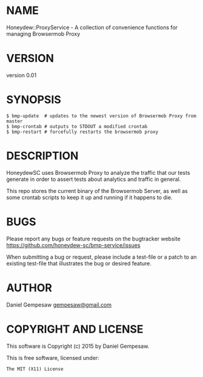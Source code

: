 # NAME

Honeydew::ProxyService - A collection of convenience functions for managing Browsermob Proxy

# VERSION

version 0.01

# SYNOPSIS

    $ bmp-update  # updates to the newest version of Browsermob Proxy from master
    $ bmp-crontab # outputs to STDOUT a modified crontab
    $ bmp-restart # forcefully restarts the browsermob proxy

# DESCRIPTION

HoneydewSC uses Browsermob Proxy to analyze the traffic that our tests
generate in order to assert tests about analytics and traffic in
general.

This repo stores the current binary of the Browsermob Server, as well
as some crontab scripts to keep it up and running if it happens to
die.

# BUGS

Please report any bugs or feature requests on the bugtracker website
https://github.com/honeydew-sc/bmp-service/issues

When submitting a bug or request, please include a test-file or a
patch to an existing test-file that illustrates the bug or desired
feature.

# AUTHOR

Daniel Gempesaw <gempesaw@gmail.com>

# COPYRIGHT AND LICENSE

This software is Copyright (c) 2015 by Daniel Gempesaw.

This is free software, licensed under:

    The MIT (X11) License
